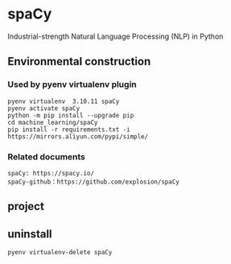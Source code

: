 # spaCy

 Industrial-strength Natural Language Processing (NLP) in Python

## Environmental construction

### Used by pyenv virtualenv plugin

    pyenv virtualenv  3.10.11 spaCy 
    pyenv activate spaCy
    python -m pip install --upgrade pip
    cd machine_learning/spaCy
    pip install -r requirements.txt -i https://mirrors.aliyun.com/pypi/simple/

### Related documents

    spaCy: https://spacy.io/
    spaCy-github：https://github.com/explosion/spaCy 

## project

## uninstall

    pyenv virtualenv-delete spaCy
